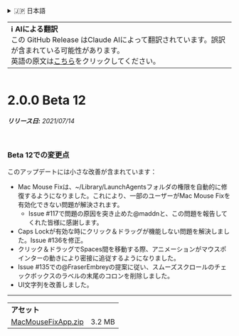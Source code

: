 <details>
<summary>🇯🇵 日本語</summary>

[🇬🇧 English (GitHub Release)](https://github.com/noah-nuebling/mac-mouse-fix/releases/tag/2.0.0-Beta-12)\
[🇦🇩 Català](https://redirect.macmousefix.com/?target=mmf-release&tag=2.0.0-Beta-12&locale=ca)\
[🇩🇪 Deutsch](https://redirect.macmousefix.com/?target=mmf-release&tag=2.0.0-Beta-12&locale=de)\
[🇪🇸 Español](https://redirect.macmousefix.com/?target=mmf-release&tag=2.0.0-Beta-12&locale=es)\
[🇫🇷 Français](https://redirect.macmousefix.com/?target=mmf-release&tag=2.0.0-Beta-12&locale=fr)\
[🇮🇩 Indonesia](https://redirect.macmousefix.com/?target=mmf-release&tag=2.0.0-Beta-12&locale=id)\
[🇮🇹 Italiano](https://redirect.macmousefix.com/?target=mmf-release&tag=2.0.0-Beta-12&locale=it)\
[🇭🇺 Magyar](https://redirect.macmousefix.com/?target=mmf-release&tag=2.0.0-Beta-12&locale=hu)\
[🇳🇱 Nederlands](https://redirect.macmousefix.com/?target=mmf-release&tag=2.0.0-Beta-12&locale=nl)\
[🇵🇱 Polski](https://redirect.macmousefix.com/?target=mmf-release&tag=2.0.0-Beta-12&locale=pl)\
[🇧🇷 Português (Brasil)](https://redirect.macmousefix.com/?target=mmf-release&tag=2.0.0-Beta-12&locale=pt-BR)\
[🇵🇹 Português (Portugal)](https://redirect.macmousefix.com/?target=mmf-release&tag=2.0.0-Beta-12&locale=pt-PT)\
[🇷🇴 Română](https://redirect.macmousefix.com/?target=mmf-release&tag=2.0.0-Beta-12&locale=ro)\
[🇸🇪 Svenska](https://redirect.macmousefix.com/?target=mmf-release&tag=2.0.0-Beta-12&locale=sv)\
[🇻🇳 Tiếng Việt](https://redirect.macmousefix.com/?target=mmf-release&tag=2.0.0-Beta-12&locale=vi)\
[🇹🇷 Türkçe](https://redirect.macmousefix.com/?target=mmf-release&tag=2.0.0-Beta-12&locale=tr)\
[🇨🇿 Čeština](https://redirect.macmousefix.com/?target=mmf-release&tag=2.0.0-Beta-12&locale=cs)\
[🇬🇷 Ελληνικά](https://redirect.macmousefix.com/?target=mmf-release&tag=2.0.0-Beta-12&locale=el)\
[🇷🇺 Русский](https://redirect.macmousefix.com/?target=mmf-release&tag=2.0.0-Beta-12&locale=ru)\
[🇺🇦 Українська](https://redirect.macmousefix.com/?target=mmf-release&tag=2.0.0-Beta-12&locale=uk)\
[🇮🇱 עברית](https://redirect.macmousefix.com/?target=mmf-release&tag=2.0.0-Beta-12&locale=he)\
[🇸🇦 العربية](https://redirect.macmousefix.com/?target=mmf-release&tag=2.0.0-Beta-12&locale=ar)\
[🇮🇳 हिन्दी](https://redirect.macmousefix.com/?target=mmf-release&tag=2.0.0-Beta-12&locale=hi)\
[🇹🇭 ไทย](https://redirect.macmousefix.com/?target=mmf-release&tag=2.0.0-Beta-12&locale=th)\
[🇨🇳 中文 (简体)](https://redirect.macmousefix.com/?target=mmf-release&tag=2.0.0-Beta-12&locale=zh-Hans)\
[🇨🇳 中文 (繁體)](https://redirect.macmousefix.com/?target=mmf-release&tag=2.0.0-Beta-12&locale=zh-Hant)\
[🇭🇰 中文（香港)](https://redirect.macmousefix.com/?target=mmf-release&tag=2.0.0-Beta-12&locale=zh-HK)\
**🇯🇵 日本語**\
[🇰🇷 한국어](https://redirect.macmousefix.com/?target=mmf-release&tag=2.0.0-Beta-12&locale=ko)\
[Help translate Mac Mouse Fix to different languages!](https://github.com/noah-nuebling/mac-mouse-fix/discussions/731)
</details>
<table align=><td>
<b>ℹ️ AIによる翻訳</b><br>
この GitHub Release はClaude AIによって翻訳されています。誤訳が含まれている可能性があります。<br>
英語の原文は<a href="https://github.com/noah-nuebling/mac-mouse-fix/releases/tag/2.0.0-Beta-12">こちら</a>をクリックしてください。
</td></table>

<table></table>

# 2.0.0 Beta 12
***リリース日:** 2021/07/14*

<br>

### Beta 12での変更点

このアップデートには小さな改善が含まれています：

- Mac Mouse Fixは、~/Library/LaunchAgentsフォルダの権限を自動的に修復するようになりました。これにより、一部のユーザーがMac Mouse Fixを有効化できない問題が解決されます。
  - Issue #117で問題の原因を突き止めた@maddnと、この問題を報告してくれた皆様に感謝します。
- Caps Lockが有効な時にクリック＆ドラッグが機能しない問題を解決しました。Issue #136を修正。
- クリック＆ドラッグでSpaces間を移動する際、アニメーションがマウスポインターの動きにより密接に追従するようになりました。
- Issue #135での@FraserEmbreyの提案に従い、スムーズスクロールのチェックボックスのラベルの末尾のコロンを削除しました。
- UI文字列を改善しました。

---

<table align="start">
<tr>
    <td colspan=2>
        <b>アセット</b>
    </td>
</tr>
<tr>
    <td><a href="https://github.com/noah-nuebling/mac-mouse-fix/releases/download/2.0.0-Beta-12/MacMouseFixApp.zip">MacMouseFixApp.zip</a></td>
    <td>3.2 MB</td>
</tr>
</table>